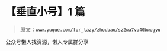 # 【垂直小号】1 篇

> 原文：[`www.yuque.com/for_lazy/zhoubao/sz2wa7vo40bwogyu`](https://www.yuque.com/for_lazy/zhoubao/sz2wa7vo40bwogyu)

公众号懒人找资源，懒人专属群分享